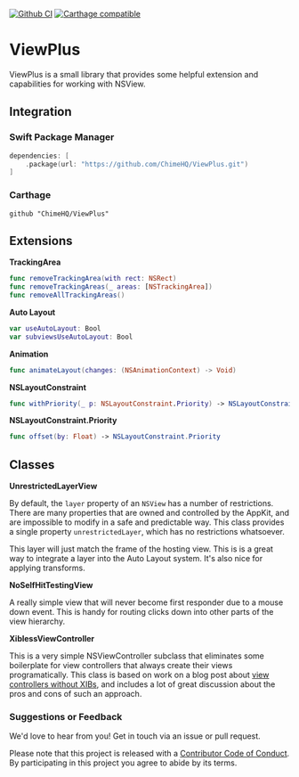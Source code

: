 [![Github CI](https://github.com/ChimeHQ/ViewPlus/workflows/CI/badge.svg)](https://github.com/ChimeHQ/ViewPlus/actions)
[![Carthage compatible](https://img.shields.io/badge/Carthage-compatible-4BC51D.svg)](https://github.com/Carthage/Carthage)

# ViewPlus

ViewPlus is a small library that provides some helpful extension and capabilities for working with NSView.

## Integration

### Swift Package Manager

```swift
dependencies: [
    .package(url: "https://github.com/ChimeHQ/ViewPlus.git")
]
```

### Carthage

```
github "ChimeHQ/ViewPlus"
```

## Extensions

**TrackingArea**

```swift
func removeTrackingArea(with rect: NSRect)
func removeTrackingAreas(_ areas: [NSTrackingArea])
func removeAllTrackingAreas()
```

**Auto Layout**

```swift
var useAutoLayout: Bool
var subviewsUseAutoLayout: Bool
```

**Animation**

```swift
func animateLayout(changes: (NSAnimationContext) -> Void)
```

**NSLayoutConstraint**

```swift
func withPriority(_ p: NSLayoutConstraint.Priority) -> NSLayoutConstraint
```

**NSLayoutConstraint.Priority**

```swift
func offset(by: Float) -> NSLayoutConstraint.Priority
```

## Classes

**UnrestrictedLayerView**

By default, the `layer` property of an `NSView` has a number of restrictions. There are many properties that are owned and controlled by the AppKit, and are impossible to modify in a safe and predictable way. This class provides a single property `unrestrictedLayer`, which has no restrictions whatsoever.

This layer will just match the frame of the hosting view. This is is a great way to integrate a layer into the Auto Layout system. It's also nice for applying transforms.

**NoSelfHitTestingView**

A really simple view that will never become first responder due to a mouse down event. This is handy for routing clicks down into other parts of the view hierarchy.

**XiblessViewController**

This is a very simple NSViewController subclass that eliminates some boilerplate for view controllers that always create their views programatically. This class is based on work on a blog post about [view controllers without XIBs](https://padraig.org/appkit/2020/10/25/layout-in-code.html), and includes a lot of great discussion about the pros and cons of such an approach.

### Suggestions or Feedback

We'd love to hear from you! Get in touch via an issue or pull request.

Please note that this project is released with a [Contributor Code of Conduct](CODE_OF_CONDUCT.md). By participating in this project you agree to abide by its terms.
